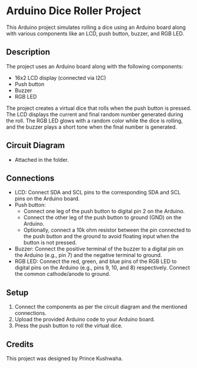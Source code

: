 # Arduino Dice Roller Project

This Arduino project simulates rolling a dice using an Arduino board along with various components like an LCD, push button, buzzer, and RGB LED.

## Description

The project uses an Arduino board along with the following components:

- 16x2 LCD display (connected via I2C)
- Push button
- Buzzer
- RGB LED

The project creates a virtual dice that rolls when the push button is pressed. The LCD displays the current and final random number generated during the roll. The RGB LED glows with a random color while the dice is rolling, and the buzzer plays a short tone when the final number is generated.

## Circuit Diagram

- Attached in the folder.

## Connections

- LCD: Connect SDA and SCL pins to the corresponding SDA and SCL pins on the Arduino board.
- Push button:
  - Connect one leg of the push button to digital pin 2 on the Arduino.
  - Connect the other leg of the push button to ground (GND) on the Arduino.
  - Optionally, connect a 10k ohm resistor between the pin connected to the push button and the ground to avoid floating input when the button is not pressed.
- Buzzer: Connect the positive terminal of the buzzer to a digital pin on the Arduino (e.g., pin 7) and the negative terminal to ground.
- RGB LED: Connect the red, green, and blue pins of the RGB LED to digital pins on the Arduino (e.g., pins 9, 10, and 8) respectively. Connect the common cathode/anode to ground.

## Setup

1. Connect the components as per the circuit diagram and the mentioned connections.
2. Upload the provided Arduino code to your Arduino board.
3. Press the push button to roll the virtual dice.

## Credits

This project was designed by Prince Kushwaha.

